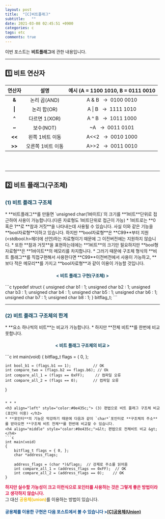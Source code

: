 ```yaml
---
layout: post
title:  "[C]비트플래그"
subtitle:   ""
date: 2021-03-08 02:45:51 +0900
categories: c
tags: etc
comments: true 
---
```


이번 포스트는 **비트플래그**에 관한 내용입니다.

* * *
<h2>1️⃣ 비트 연산자</h2>

|연산자|설명|예시 (A = 1100 1010, B = 0111 0010|
|:--:|:--:|:--:|
|<b>&amp;</b>|논리 곱(AND)|A &amp; B&nbsp;&nbsp;&nbsp;->&nbsp;&nbsp;0100 0010|
|<b>&#124;</b>|논리 합(OR)|A &#124; B&nbsp;&nbsp;&nbsp;->&nbsp;&nbsp;1111 1010|
|<b>&#94;</b>|다르면 1(XOR)|A &#94; B&nbsp;&nbsp;&nbsp;->&nbsp;&nbsp;1011 1000|
|<b>&#126;</b>|보수(NOT)|&#126;A&nbsp;&nbsp;&nbsp;->&nbsp;&nbsp;0011 0101|
|<b>&#60;&#60;</b>|왼쪽 1비트 이동|A&#60;&#60;2&nbsp;&nbsp;&nbsp;->&nbsp;&nbsp;0010 1000|
|<b>&#62;&#62;</b>|오른쪽 1비트 이동|A&#62;&#62;2&nbsp;&nbsp;&nbsp;->&nbsp;&nbsp;0011 0010|

<br /><br />

* * *
<h2>2️⃣ 비트 플래그(구조체)</h2>
<h3 align="left" style="color:#0e435c;">(1) 비트 플래그 구조체 </h3>
* **비트플래그**를 만들면 `unsigned char(1바이트)`의 크기를 **1비트**단위로 접근하여 사용이 가능합니다.(다른 자료형도 1비트단위로 접근이 가능)
* 1비트로는 **0 혹은 1**로 **참과 거짓**을 나타내는데 사용될 수 있습니다. 사실 이와 같은 기능을 **bool자료형**이하고 있습니다. 하지만 **bool자료형**은 **C99**부터 지원(&#60;stdbool.h&#62;헤더에 선언)하는 자료형이기 때문에 그 이전버전에는 지원하지 않습니다.
* 또한 **참과 거짓**을 표현하는데에는 **1비트**의 크기만 필요하지만 **bool형자료형**은 **1바이트**의 메모리를 차지합니다.
* 그러기 때문에 구조체 형식의 **비트 플래그**를 직접구현해서 사용한다면 **C99**이전버전에서 사용이 가능하고, **보다 적은 메모리**를 가지고 **bool자료형**과 같이 이용이 가능할 것입니다.
<h4 align="middle" style="color:#0e435c;">&lt; 비트 플래그 구현(구조체) &gt;</h4>
```c
typedef struct
{
    unsigned char b1 : 1;
    unsigned char b2 : 1;
    unsigned char b3 : 1;
    unsigned char b4 : 1;
    unsigned char b5 : 1;
    unsigned char b6 : 1;
    unsigned char b7 : 1;
    unsigned char b8 : 1;
} bitflag_t;
```

* * *
<h3 align="left" style="color:#0e435c;"> (2) 비트 플래그 구조체의 한계 </h3>
* **요소 하나씩의 비트**는 비교가 가능합니다.
* 하지만 **전체 비트**를 한번에 비교 못합니다.
<h4 align="middle" style="color:#0e435c;">&lt; 비트 플래그 구조체의 비교 &gt;</h4>
```c
int main(void)
{
    bitflag_t flags = { 0, };

    int bool_b1 = (flags.b1 == 1);          // OK
    int compare_two = (flags.b2 == flags.b6); // Ok
    int compare_all_1 = (flags == 0xFF);     // 컴파일 오류
    int compare_all_2 = (flags == 0);       // 컴파일 오류
}
```

* * *
<h3 align="left" style="color:#0e435c;"> (3) 편법으로 비트 플래그 구조체 비교(포인터 이용) </h3>
* **포인터**의 기능은 막강하기 때문에 다음과 같이 `char*`포인터로 **구조체의 주소**를 받아오면 **구조체 비트 전체**를 한번에 비교할 수 있습니다.
<h4 align="middle" style="color:#0e435c;">&lt; 편법으로 전체비트 비교 &gt;</h4>
```c
int main(void)
{
    bitflag_t flags = { 0, };
    char *address_flags;
    
    address_flags = (char *)&flags;  // 강제로 주소를 읽어옴
    int compare_all_1 = (address_flags == 0xFF);  // OK
    int compare_all_2 = (address_flags == 0);    // OK
}
```
<b style="color:#dd1144;">하지만 실수할 가능성이 크고 이런식으로 포인터를 사용하는 것은 그렇게 좋은 방법이라고 생각하지 않습니다.</b><br />
그 대신 <b style="color:#f5c118;">공용체(union)</b>를 이용하는 방법이 있습니다.

<h4><span style="color:#084B8A;">공용체를 이용한 구현은 다음 포스트에서 볼 수 있습니다 &gt;</span><a href="https://kirkim.github.io/c/2021/03/07/union.html" target="blank">[C]공용체(Union)</a></h4>
